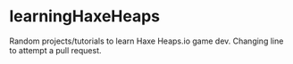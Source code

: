 # learningHaxeHeaps
Random projects/tutorials to learn Haxe Heaps.io game dev.
Changing line to attempt a pull request.